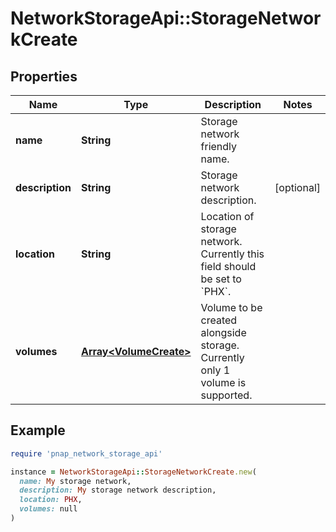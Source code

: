 # NetworkStorageApi::StorageNetworkCreate

## Properties

| Name | Type | Description | Notes |
| ---- | ---- | ----------- | ----- |
| **name** | **String** | Storage network friendly name. |  |
| **description** | **String** | Storage network description. | [optional] |
| **location** | **String** | Location of storage network. Currently this field should be set to &#x60;PHX&#x60;. |  |
| **volumes** | [**Array&lt;VolumeCreate&gt;**](VolumeCreate.md) | Volume to be created alongside storage. Currently only 1 volume is supported. |  |

## Example

```ruby
require 'pnap_network_storage_api'

instance = NetworkStorageApi::StorageNetworkCreate.new(
  name: My storage network,
  description: My storage network description,
  location: PHX,
  volumes: null
)
```

